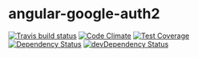 # angular-google-auth2



[![Travis build status](http://img.shields.io/travis/AOlefirenko/angular-google-auth.svg?style=flat)](https://travis-ci.org/AOlefirenko/angular-google-auth)
[![Code Climate](https://codeclimate.com/github/AOlefirenko/angular-google-auth/badges/gpa.svg)](https://codeclimate.com/github/AOlefirenko/angular-google-auth)
[![Test Coverage](https://codeclimate.com/github/AOlefirenko/angular-google-auth/badges/coverage.svg)](https://codeclimate.com/github/AOlefirenko/angular-google-auth)
[![Dependency Status](https://david-dm.org/AOlefirenko/angular-google-auth.svg)](https://david-dm.org/AOlefirenko/angular-google-auth)
[![devDependency Status](https://david-dm.org/AOlefirenko/angular-google-auth/dev-status.svg)](https://david-dm.org/AOlefirenko/angular-google-auth#info=devDependencies)
